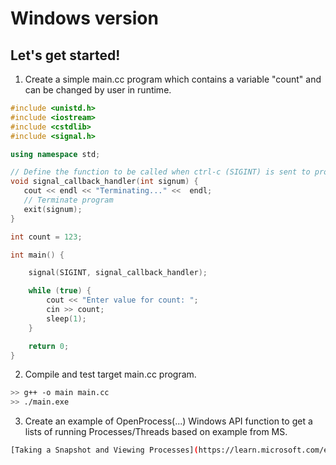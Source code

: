 # Windows version

## Let's get started!
1. Create a simple main.cc program which contains a variable "count" and can be changed by user in runtime.
```c++
#include <unistd.h>
#include <iostream>
#include <cstdlib>
#include <signal.h>

using namespace std;

// Define the function to be called when ctrl-c (SIGINT) is sent to process
void signal_callback_handler(int signum) {
   cout << endl << "Terminating..." <<  endl;
   // Terminate program
   exit(signum);
}

int count = 123;

int main() {

    signal(SIGINT, signal_callback_handler);

    while (true) {
        cout << "Enter value for count: ";
        cin >> count;
        sleep(1);
    }

    return 0;
}
```

2. Compile and test target main.cc program.
```bash
>> g++ -o main main.cc
>> ./main.exe
```

3. Create an example of OpenProcess(...) Windows API function to get a lists of running Processes/Threads based on example from MS.
```bash
[Taking a Snapshot and Viewing Processes](https://learn.microsoft.com/en-us/windows/win32/toolhelp/taking-a-snapshot-and-viewing-processes)
```